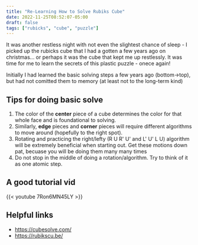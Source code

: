 ```yaml
---
title: "Re-Learning How to Solve Rubiks Cube"
date: 2022-11-25T08:52:07-05:00
draft: false
tags: ["rubicks", "cube", "puzzle"]
---
```


It was another restless night with not even the slightest chance of sleep - I picked up
the rubicks cube that I had a gotten a few years ago on christmas... or perhaps it was the
cube that kept me up restlessly. It was time for me to learn the secrets of this plastic puzzle - onece again!

Initially I had learned the basic solving steps a few years ago (bottom->top),
but had not comitted them to memory (at least not to the long-term kind)

## Tips for doing basic solve

1. The color of the **center** piece of a cube determines the color for that whole face and is foundational to solving.
1. Similarly, **edge** pieces and **corner** pieces will require different algorithms to move around (hopefully to the right spot).
1. Rotating and practicing the right/lefty  (R U R' U' and L' U' L U) algorithm will be extremely beneficial when starting out. Get these motions down pat, becuase you will be doing them many many times
1. Do not stop in the middle of doing a rotation/algorithm. Try to think of it as one atomic step.

## A good tutorial vid

{{< youtube 7Ron6MN45LY >}}

## Helpful links

- <https://cubesolve.com/>
- <https://rubikscu.be/>
